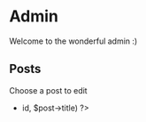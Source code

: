 # Admin

Welcome to the wonderful admin :)

## Posts

**<?php echo markdown::anchor('admin/new', 'Add a new post') ?>**

Choose a post to edit

<?php foreach ($posts as $post) : ?>
* <?php echo markdown::anchor('admin/edit/'.$post->id, $post->title) ?>

<?php endforeach ?>
